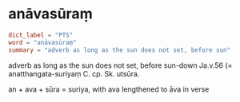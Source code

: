 # anāvasūraṃ

``` toml
dict_label = "PTS"
word = "anāvasūraṃ"
summary = "adverb as long as the sun does not set, before sun"
```

adverb as long as the sun does not set, before sun\-down Ja.v.56 (= anatthangata\-suriyaṃ C. cp. Sk. utsūra.

an \+ ava \+ sūra = suriya, with ava lengthened to āva in verse

